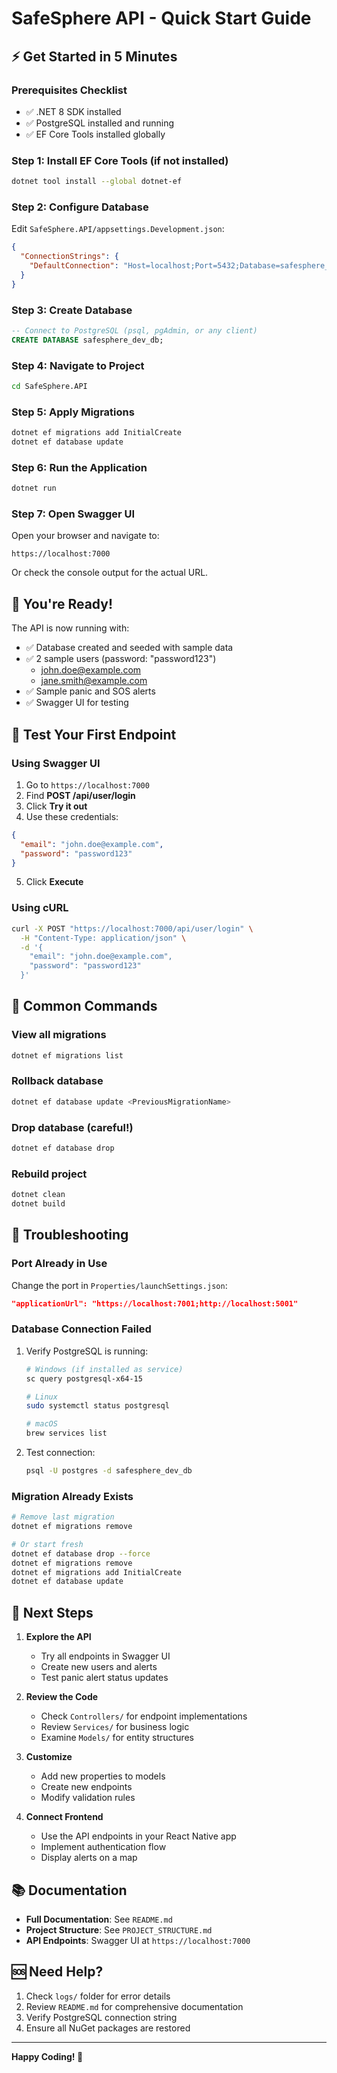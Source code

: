 # SafeSphere API - Quick Start Guide

## ⚡ Get Started in 5 Minutes

### Prerequisites Checklist
- ✅ .NET 8 SDK installed
- ✅ PostgreSQL installed and running
- ✅ EF Core Tools installed globally

### Step 1: Install EF Core Tools (if not installed)
```bash
dotnet tool install --global dotnet-ef
```

### Step 2: Configure Database
Edit `SafeSphere.API/appsettings.Development.json`:
```json
{
  "ConnectionStrings": {
    "DefaultConnection": "Host=localhost;Port=5432;Database=safesphere_dev_db;Username=YOUR_USERNAME;Password=YOUR_PASSWORD"
  }
}
```

### Step 3: Create Database
```sql
-- Connect to PostgreSQL (psql, pgAdmin, or any client)
CREATE DATABASE safesphere_dev_db;
```

### Step 4: Navigate to Project
```bash
cd SafeSphere.API
```

### Step 5: Apply Migrations
```bash
dotnet ef migrations add InitialCreate
dotnet ef database update
```

### Step 6: Run the Application
```bash
dotnet run
```

### Step 7: Open Swagger UI
Open your browser and navigate to:
```
https://localhost:7000
```
Or check the console output for the actual URL.

## 🎉 You're Ready!

The API is now running with:
- ✅ Database created and seeded with sample data
- ✅ 2 sample users (password: "password123")
  - john.doe@example.com
  - jane.smith@example.com
- ✅ Sample panic and SOS alerts
- ✅ Swagger UI for testing

## 🧪 Test Your First Endpoint

### Using Swagger UI
1. Go to `https://localhost:7000`
2. Find **POST /api/user/login**
3. Click **Try it out**
4. Use these credentials:
```json
{
  "email": "john.doe@example.com",
  "password": "password123"
}
```
5. Click **Execute**

### Using cURL
```bash
curl -X POST "https://localhost:7000/api/user/login" \
  -H "Content-Type: application/json" \
  -d '{
    "email": "john.doe@example.com",
    "password": "password123"
  }'
```

## 📝 Common Commands

### View all migrations
```bash
dotnet ef migrations list
```

### Rollback database
```bash
dotnet ef database update <PreviousMigrationName>
```

### Drop database (careful!)
```bash
dotnet ef database drop
```

### Rebuild project
```bash
dotnet clean
dotnet build
```

## 🐛 Troubleshooting

### Port Already in Use
Change the port in `Properties/launchSettings.json`:
```json
"applicationUrl": "https://localhost:7001;http://localhost:5001"
```

### Database Connection Failed
1. Verify PostgreSQL is running:
   ```bash
   # Windows (if installed as service)
   sc query postgresql-x64-15
   
   # Linux
   sudo systemctl status postgresql
   
   # macOS
   brew services list
   ```

2. Test connection:
   ```bash
   psql -U postgres -d safesphere_dev_db
   ```

### Migration Already Exists
```bash
# Remove last migration
dotnet ef migrations remove

# Or start fresh
dotnet ef database drop --force
dotnet ef migrations remove
dotnet ef migrations add InitialCreate
dotnet ef database update
```

## 🎯 Next Steps

1. **Explore the API**
   - Try all endpoints in Swagger UI
   - Create new users and alerts
   - Test panic alert status updates

2. **Review the Code**
   - Check `Controllers/` for endpoint implementations
   - Review `Services/` for business logic
   - Examine `Models/` for entity structures

3. **Customize**
   - Add new properties to models
   - Create new endpoints
   - Modify validation rules

4. **Connect Frontend**
   - Use the API endpoints in your React Native app
   - Implement authentication flow
   - Display alerts on a map

## 📚 Documentation

- **Full Documentation**: See `README.md`
- **Project Structure**: See `PROJECT_STRUCTURE.md`
- **API Endpoints**: Swagger UI at `https://localhost:7000`

## 🆘 Need Help?

1. Check `logs/` folder for error details
2. Review `README.md` for comprehensive documentation
3. Verify PostgreSQL connection string
4. Ensure all NuGet packages are restored

---

**Happy Coding! 🚀**

